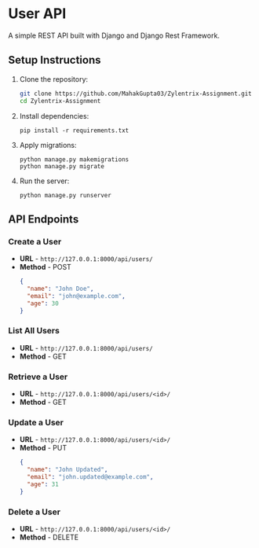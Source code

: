 # User API

A simple REST API built with Django and Django Rest Framework.

## Setup Instructions
1. Clone the repository:
   ```bash
   git clone https://github.com/MahakGupta03/Zylentrix-Assignment.git
   cd Zylentrix-Assignment

2. Install dependencies: 
   ```
   pip install -r requirements.txt
   ```

3. Apply migrations:
   ```
   python manage.py makemigrations
   python manage.py migrate
   ```
4. Run the server: 
   ```
   python manage.py runserver
   ```


## API Endpoints

### Create a User

- **URL** - `http://127.0.0.1:8000/api/users/`
- **Method** - POST
  ```json
  {
    "name": "John Doe",
    "email": "john@example.com",
    "age": 30
  }
  ```
### List All Users

- **URL** - `http://127.0.0.1:8000/api/users/`
- **Method** - GET

### Retrieve a User

- **URL** - `http://127.0.0.1:8000/api/users/<id>/`
- **Method** - GET


### Update a User

- **URL** - `http://127.0.0.1:8000/api/users/<id>/`
- **Method** - PUT
  ```json
  {
    "name": "John Updated",
    "email": "john.updated@example.com",
    "age": 31
  }
  ```

### Delete a User

- **URL** - `http://127.0.0.1:8000/api/users/<id>/`
- **Method** - DELETE

